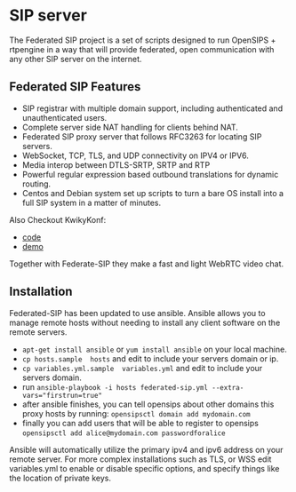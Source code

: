 SIP server
====================

The Federated SIP project is a set of scripts designed to run OpenSIPS + rtpengine in a way that will provide federated, open communication with any other SIP server on the internet.

Federated SIP Features
----------------------

- SIP registrar with multiple domain support, including authenticated and unauthenticated users.
- Complete server side NAT handling for clients behind NAT.
- Federated SIP proxy server that follows RFC3263 for locating SIP servers.
- WebSocket, TCP, TLS, and UDP connectivity on IPV4 or IPV6.
- Media interop between DTLS-SRTP, SRTP and RTP
- Powerful regular expression based outbound translations for dynamic routing.
- Centos and Debian system set up scripts to turn a bare OS install into a full SIP system in a matter of minutes.

Also Checkout KwikyKonf:

- [code](https://github.com/etamme/kwickykonf)
- [demo](http://video.uphreak.com/#github)

Together with Federate-SIP they make a fast and light WebRTC video chat.

Installation
----------------------

Federated-SIP has been updated to use ansible.  Ansible allows you to manage remote hosts without needing to install any client software on the remote servers.

- ```apt-get install ansible``` or ```yum install ansible``` on your local machine.
- ```cp hosts.sample  hosts``` and edit to include your servers domain or ip.
- ```cp variables.yml.sample  variables.yml``` and edit to include your servers domain.
- run ```ansible-playbook -i hosts federated-sip.yml --extra-vars="firstrun=true"```
- after ansible finishes, you can tell opensips about other domains this proxy hosts by running: ```opensipsctl domain add mydomain.com```
- finally you can add users that will be able to register to opensips ```opensipsctl add alice@mydomain.com passwordforalice```

Ansible will automatically utilize the primary ipv4 and ipv6 address on your remote server.  For more complex installations such as TLS, or WSS edit variables.yml to enable or disable specific options, and specify things like the location of private keys.


